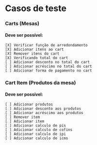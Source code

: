 # Casos de teste

### Carts (Mesas)
#### Deve ser possível:
    [X] Verificar função de arredondamento
    [X] Adicionar itens ao cart
    [X] Remover itens do cart
    [X] Verificando total do cart
    [ ] Adicionar desconto no total do cart
    [ ] Adicionar acréscimo no total do cart
    [ ] Adicionar forma de pagamento no cart


### Cart Item (Produtos da mesa)
#### Deve ser possível:
    [ ] Adicionar produtos 
    [ ] Adicionar desconto aos produtos 
    [ ] Adicionar acréscimo aos produtos
    [ ] Remover item
    [ ] Adicionar item
    [ ] Adicionar calculo de pis
    [ ] Adicionar calculo de cofins
    [ ] Adicionar calculo de ipi
    [ ] Adicionar calculo de icms


